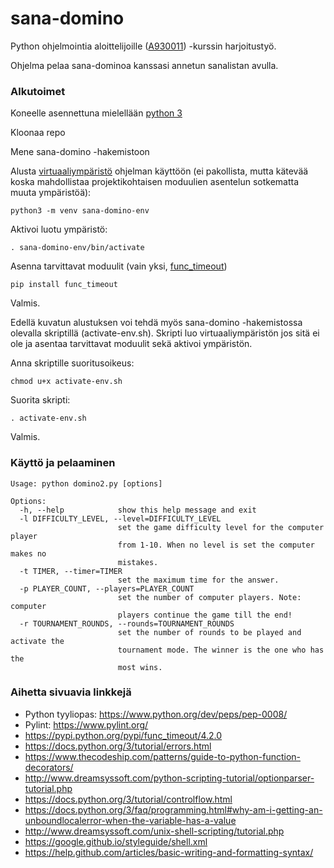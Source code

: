 # sana-domino

Python ohjelmointia aloittelijoille ([A930011](https://courses.helsinki.fi/fi/a930011/117989156)) -kurssin harjoitustyö.

Ohjelma pelaa sana-dominoa kanssasi annetun sanalistan avulla.

### Alkutoimet

Koneelle asennettuna mielellään [python 3](https://www.python.org/downloads/)

Kloonaa repo

Mene sana-domino -hakemistoon

Alusta [virtuaaliympäristö](https://docs.python.org/3/library/venv.html) ohjelman käyttöön (ei pakollista, mutta kätevää koska mahdollistaa projektikohtaisen moduulien asentelun sotkematta muuta ympäristöä):
```
python3 -m venv sana-domino-env
```
Aktivoi luotu ympäristö:
```
. sana-domino-env/bin/activate
```
Asenna tarvittavat moduulit (vain yksi, [func_timeout](https://pypi.python.org/pypi/func_timeout/4.2.0))
```
pip install func_timeout
```
Valmis.


Edellä kuvatun alustuksen voi tehdä myös sana-domino -hakemistossa olevalla skriptillä (activate-env.sh).
Skripti luo virtuaaliympäristön jos sitä ei ole ja asentaa tarvittavat moduulit sekä aktivoi ympäristön.

Anna skriptille suoritusoikeus:

```
chmod u+x activate-env.sh
``` 
Suorita skripti:
``` 
. activate-env.sh
```
Valmis.


### Käyttö ja pelaaminen
```
Usage: python domino2.py [options]

Options:
  -h, --help            show this help message and exit
  -l DIFFICULTY_LEVEL, --level=DIFFICULTY_LEVEL
                        set the game difficulty level for the computer player
                        from 1-10. When no level is set the computer makes no
                        mistakes.
  -t TIMER, --timer=TIMER
                        set the maximum time for the answer.
  -p PLAYER_COUNT, --players=PLAYER_COUNT
                        set the number of computer players. Note: computer
                        players continue the game till the end!
  -r TOURNAMENT_ROUNDS, --rounds=TOURNAMENT_ROUNDS
                        set the number of rounds to be played and activate the
                        tournament mode. The winner is the one who has the
                        most wins.
```

### Aihetta sivuavia linkkejä
- Python tyyliopas: https://www.python.org/dev/peps/pep-0008/
- Pylint: https://www.pylint.org/
- https://pypi.python.org/pypi/func_timeout/4.2.0
- https://docs.python.org/3/tutorial/errors.html
- https://www.thecodeship.com/patterns/guide-to-python-function-decorators/
- http://www.dreamsyssoft.com/python-scripting-tutorial/optionparser-tutorial.php
- https://docs.python.org/3/tutorial/controlflow.html
- https://docs.python.org/3/faq/programming.html#why-am-i-getting-an-unboundlocalerror-when-the-variable-has-a-value
- http://www.dreamsyssoft.com/unix-shell-scripting/tutorial.php
- https://google.github.io/styleguide/shell.xml
- https://help.github.com/articles/basic-writing-and-formatting-syntax/
